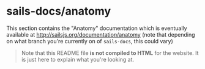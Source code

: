 # sails-docs/anatomy

This section contains the "Anatomy" documentation which is eventually available at http://sailsjs.org/documentation/anatomy (note that depending on what branch you're currently on of `sails-docs`, this could vary)

> Note that this README file **is not compiled to HTML** for the website.  It is just here to explain what you're looking at.

